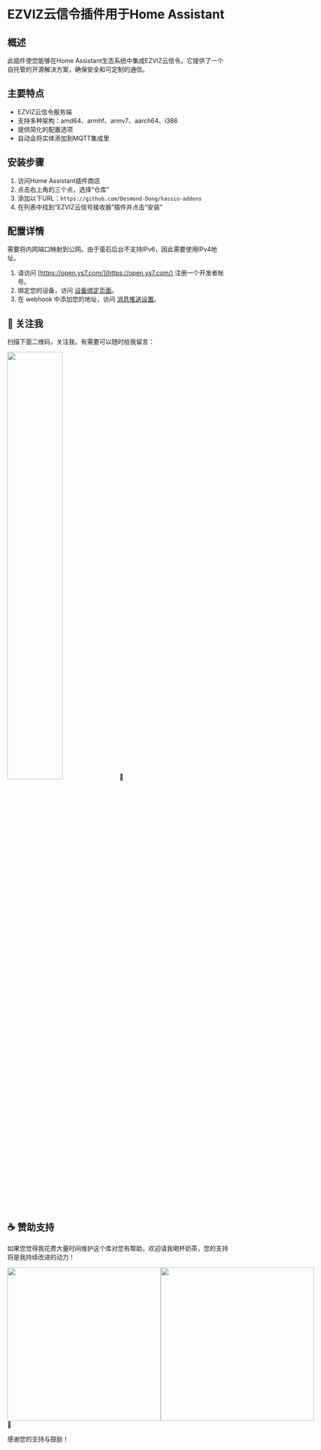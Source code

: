 # EZVIZ云信令插件用于Home Assistant

## 概述

此插件使您能够在Home Assistant生态系统中集成EZVIZ云信令。它提供了一个自托管的开源解决方案，确保安全和可定制的通信。

## 主要特点

- EZVIZ云信令服务端
- 支持多种架构：amd64、armhf、armv7、aarch64、i386
- 提供简化的配置选项
- 自动会将实体添加到MQTT集成里

## 安装步骤

1. 访问Home Assistant插件商店
2. 点击右上角的三个点，选择“仓库”
3. 添加以下URL：`https://github.com/Desmond-Dong/hassio-addons`
4. 在列表中找到“EZVIZ云信号接收器”插件并点击“安装”

## 配置详情
需要将内网端口映射到公网。由于萤石后台不支持IPv6，因此需要使用IPv4地址。

1. 请访问 [https://open.ys7.com/](https://open.ys7.com/) 注册一个开发者帐号。
2. 绑定您的设备，访问 [设备绑定页面](https://open.ys7.com/console/device.html)。
3. 在 webhook 中添加您的地址，访问 [消息推送设置](https://open.ys7.com/console/messagePush.html)。



## 📱 关注我

扫描下面二维码，关注我。有需要可以随时给我留言：

<img src="https://gitee.com/desmond_GT/hassio-addons/raw/main/WeChat_QRCode.png" width="50%" /> 📲

## ☕ 赞助支持

如果您觉得我花费大量时间维护这个库对您有帮助，欢迎请我喝杯奶茶，您的支持将是我持续改进的动力！

<div style="display: flex; justify-content: space-between;">
  <img src="https://gitee.com/desmond_GT/hassio-addons/raw/main/1_readme/Ali_Pay.jpg" height="350px" />
  <img src="https://gitee.com/desmond_GT/hassio-addons/raw/main/1_readme/WeChat_Pay.jpg" height="350px" />
</div> 💖

感谢您的支持与鼓励！